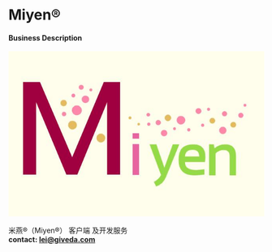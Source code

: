 # Miyen®

#### Business Description

![Miyen](Miyen.jpg)

米燕®（Miyen®） 客户端 及开发服务   
  **contact: lei@giveda.com**   
